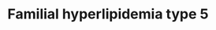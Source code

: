 ---
annotations:
- type: Disease Ontology
  value: hyperlipoproteinemia type V
- type: Pathway Ontology
  value: disease pathway
- type: Disease Ontology
  value: familial hyperlipidemia
authors:
- UlasBabayigit
description: Familial hyperlipidemias are classified according to the Fredrickson
  classification. Type V familial hyperlipidemia is also known as combined hyperlipidemia
  as it look like a combination of type I and type IV. In type V familial hyperlipidemia
  there is an increase in both chylomicrons and VLDL. Both of the lipoproteins are
  hydrolyzed by LPL. However, this is mainly caused by mutations in APOA5. APOA5 plays
  a role in stablizing the APOC2-LPL complex, which is needed to hydrolize VLDL and
  chylomicrons. Mutations in APOA5 would therefore lead to instability of this complex
  and less hydrolysis. Some cases have also shown a decrease in LPL itself, which
  was mostly linked to the VLDL increase.
last-edited: 2021-06-18
organisms:
- Homo sapiens
redirect_from:
- /index.php/Pathway:WP5112
- /instance/WP5112
schema-jsonld:
- '@context': https://schema.org/
  '@id': https://wikipathways.github.io/pathways/WP5112.html
  '@type': Dataset
  creator:
    '@type': Organization
    name: WikiPathways
  description: Familial hyperlipidemias are classified according to the Fredrickson
    classification. Type V familial hyperlipidemia is also known as combined hyperlipidemia
    as it look like a combination of type I and type IV. In type V familial hyperlipidemia
    there is an increase in both chylomicrons and VLDL. Both of the lipoproteins are
    hydrolyzed by LPL. However, this is mainly caused by mutations in APOA5. APOA5
    plays a role in stablizing the APOC2-LPL complex, which is needed to hydrolize
    VLDL and chylomicrons. Mutations in APOA5 would therefore lead to instability
    of this complex and less hydrolysis. Some cases have also shown a decrease in
    LPL itself, which was mostly linked to the VLDL increase.
  keywords:
  - ''
  - CETP
  - APOC2
  - LRP1
  - Chylomicron
  - HDL
  - LDL
  - VLDL
  - Phospholipid
  - Hyperlipoproteinemia type V
  - Lipoprotein
  - LDLR
  - IDL
  - APOA2
  - APOA5
  - APOA4
  - Chylomicron remnant
  - SEL1L
  - LPL
  - LIPC
  - Triglyceride
  - APOA1
  - Cholesterol
  - Familial hyperlipidemia
  - GPIHBP1
  - LCAT
  - LMF1
  - PLTP
  license: CC0
  name: Familial hyperlipidemia type 5
seo: CreativeWork
title: Familial hyperlipidemia type 5
wpid: WP5112
---